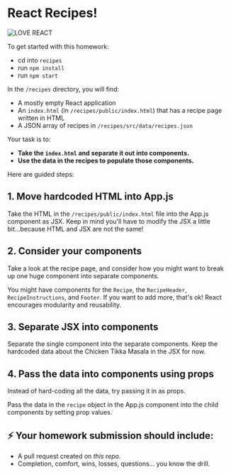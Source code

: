 # React Recipes!

![LOVE REACT](./assets/love-react.jpg)

To get started with this homework:

- cd into `recipes`
- run `npm install`
- run `npm start`

In the `/recipes` directory, you will find:

- A mostly empty React application
- An `index.html` (in `/recipes/public/index.html`) that has a recipe page written in HTML
- A JSON array of recipes in `/recipes/src/data/recipes.json`

Your task is to:

- **Take the `index.html` and separate it out into components.**
- **Use the data in the recipes to populate those components.**

Here are guided steps:

## 1. Move hardcoded HTML into App.js

Take the HTML in the `/recipes/public/index.html` file into the App.js component as JSX. Keep in mind you'll have to modify the JSX a little bit...because HTML and JSX are not the same!

## 2. Consider your components

Take a look at the recipe page, and consider how you might want to break up one huge component into separate components.

You might have components for the `Recipe`, the `RecipeHeader`, `RecipeInstructions`, and `Footer`. If you want to add more, that's ok! React encourages modularity and reusability.

## 3. Separate JSX into components

Separate the single component into the separate components. Keep the hardcoded data about the Chicken Tikka Masala in the JSX for now.

## 4. Pass the data into components using props

Instead of hard-coding all the data, try passing it in as props.

Pass the data in the `recipe` object in the App.js component into the child components by setting prop values.

## ⚡️ Your homework submission should include:

- A pull request created on _this repo_.
- Completion, comfort, wins, losses, questions... you know the drill.
